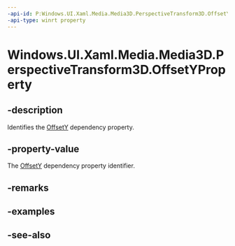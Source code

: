 ```yaml
---
-api-id: P:Windows.UI.Xaml.Media.Media3D.PerspectiveTransform3D.OffsetYProperty
-api-type: winrt property
---
```


<!-- Property syntax
public Windows.UI.Xaml.DependencyProperty OffsetYProperty { get; }
-->

# Windows.UI.Xaml.Media.Media3D.PerspectiveTransform3D.OffsetYProperty

## -description
Identifies the [OffsetY](perspectivetransform3d_offsety.md) dependency property.



## -property-value
The [OffsetY](perspectivetransform3d_offsety.md) dependency property identifier.

## -remarks

## -examples

## -see-also
